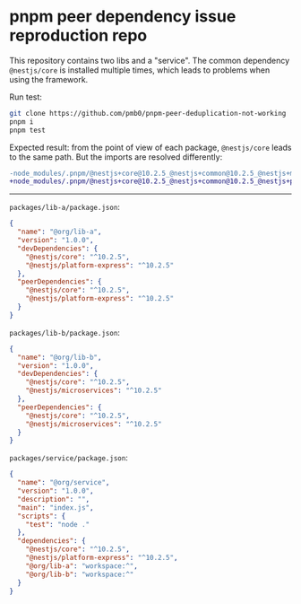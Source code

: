 # pnpm peer dependency issue reproduction repo

This repository contains two libs and a "service". The common dependency `@nestjs/core` is installed multiple times, which leads to problems when using the framework.

Run test:

```sh
git clone https://github.com/pmb0/pnpm-peer-deduplication-not-working
pnpm i
pnpm test
```

Expected result: from the point of view of each package, `@nestjs/core` leads to the same path. But the imports are resolved differently:

```diff
-node_modules/.pnpm/@nestjs+core@10.2.5_@nestjs+common@10.2.5_@nestjs+microservices@10.2.5_reflect-metadata@0.1.13_rxjs@7.8.1/node_modules/@nestjs/core/index.js
+node_modules/.pnpm/@nestjs+core@10.2.5_@nestjs+common@10.2.5_@nestjs+platform-express@10.2.5_reflect-metadata@0.1.13_rxjs@7.8.1/node_modules/@nestjs/core/index.js
```

---

`packages/lib-a/package.json`:

```json
{
  "name": "@org/lib-a",
  "version": "1.0.0",
  "devDependencies": {
    "@nestjs/core": "^10.2.5",
    "@nestjs/platform-express": "^10.2.5"
  },
  "peerDependencies": {
    "@nestjs/core": "^10.2.5",
    "@nestjs/platform-express": "^10.2.5"
  }
}
```

`packages/lib-b/package.json`:

```json
{
  "name": "@org/lib-b",
  "version": "1.0.0",
  "devDependencies": {
    "@nestjs/core": "^10.2.5",
    "@nestjs/microservices": "^10.2.5"
  },
  "peerDependencies": {
    "@nestjs/core": "^10.2.5",
    "@nestjs/microservices": "^10.2.5"
  }
}
```

`packages/service/package.json`:

```json
{
  "name": "@org/service",
  "version": "1.0.0",
  "description": "",
  "main": "index.js",
  "scripts": {
    "test": "node ."
  },
  "dependencies": {
    "@nestjs/core": "^10.2.5",
    "@nestjs/platform-express": "^10.2.5",
    "@org/lib-a": "workspace:^",
    "@org/lib-b": "workspace:^"
  }
}
```
